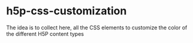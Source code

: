 # h5p-css-customization
The idea is to collect here, all the CSS elements to customize the color of the different H5P content types
